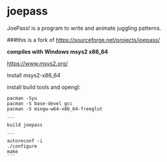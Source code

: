 # joepass
JoePass! is a program to write and animate juggling patterns.

###this is a fork of https://sourceforge.net/projects/joepass/

**compiles with Windows msys2 x86_64**

https://www.msys2.org/

Install msys2-x86_64 

install build tools and opengl:

````
pacman -Syu
pacman -S base-devel gcc
pacman -S mingw-w64-x86_64-freeglut

```
build joepass

```
autoreconf -i
./configure
make
```




